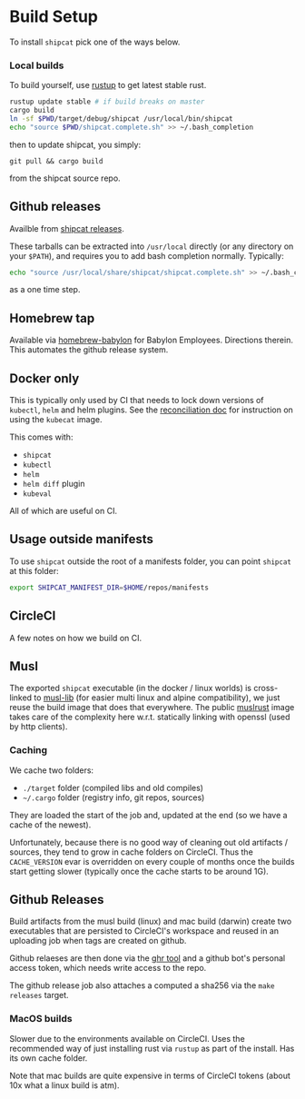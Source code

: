 # Build Setup
To install `shipcat` pick one of the ways below.

### Local builds
To build yourself, use [rustup](https://rustup.rs/) to get latest stable rust.

```sh
rustup update stable # if build breaks on master
cargo build
ln -sf $PWD/target/debug/shipcat /usr/local/bin/shipcat
echo "source $PWD/shipcat.complete.sh" >> ~/.bash_completion
```

then to update shipcat, you simply:

```
git pull && cargo build
```

from the shipcat source repo.

## Github releases
Availble from [shipcat releases](https://github.com/Babylonpartners/shipcat/releases).

These tarballs can be extracted into `/usr/local` directly (or any directory on your `$PATH`), and requires you to add bash completion normally. Typically:

```bash
echo "source /usr/local/share/shipcat/shipcat.complete.sh" >> ~/.bash_completion
```

as a one time step.

## Homebrew tap
Available via [homebrew-babylon](https://github.com/Babylonpartners/homebrew-babylon) for Babylon Employees. Directions therein. This automates the github release system.

## Docker only
This is typically only used by CI that needs to lock down versions of `kubectl`, `helm` and helm plugins. See the [reconciliation doc](./reconciliation.md) for instruction on using the `kubecat` image.

This comes with:

- `shipcat`
- `kubectl`
- `helm`
- `helm diff` plugin
- `kubeval`

All of which are useful on CI.

## Usage outside manifests
To use `shipcat` outside the root of a manifests folder, you can point `shipcat` at this folder:

```sh
export SHIPCAT_MANIFEST_DIR=$HOME/repos/manifests
```

## CircleCI
A few notes on how we build on CI.

## Musl
The exported `shipcat` executable (in the docker / linux worlds) is cross-linked to [musl-lib](https://www.musl-libc.org/) (for easier multi linux and alpine compatibility), we just reuse the build image that does that everywhere. The public [muslrust](https://github.com/clux/muslrust) image takes care of the complexity here w.r.t. statically linking with openssl (used by http clients).

### Caching
We cache two folders:

- `./target` folder (compiled libs and old compiles)
- `~/.cargo` folder (registry info, git repos, sources)

They are loaded the start of the job and, updated at the end (so we have a cache of the newest).

Unfortunately, because there is no good way of cleaning out old artifacts / sources, they tend to grow in cache folders on CircleCI. Thus the `CACHE_VERSION` evar is overridden on every couple of months once the builds start getting slower (typically once the cache starts to be around 1G).

## Github Releases
Build artifacts from the musl build (linux) and mac build (darwin) create two executables that are persisted to CircleCI's workspace and reused in an uploading job when tags are created on github.

Github relaeses are then done via the [ghr tool](https://github.com/tcnksm/ghr) and a github bot's personal access token, which needs write access to the repo.

The github release job also attaches a computed a sha256 via the `make releases` target.

### MacOS builds
Slower due to the environments available on CircleCI. Uses the recommended way of just installing rust via `rustup` as part of the install. Has its own cache folder.

Note that mac builds are quite expensive in terms of CircleCI tokens (about 10x what a linux build is atm).

